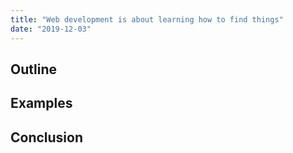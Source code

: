```yaml
---
title: "Web development is about learning how to find things"
date: "2019-12-03"
---
```

## Outline

## Examples

## Conclusion